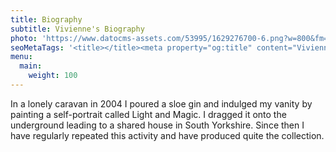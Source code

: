 ```yaml
---
title: Biography
subtitle: Vivienne's Biography
photo: 'https://www.datocms-assets.com/53995/1629276700-6.png?w=800&fm=jpg&auto=compress'
seoMetaTags: '<title></title><meta property="og:title" content="Vivienne''s Biography"><meta name="twitter:title" content="Vivienne''s Biography"><meta name="description" content="In a lonely caravan in 2004 I poured a sloe gin and indulged my vanity by painting a self-portrait called Light and Magic. I dragged it onto the underground leading to a shared house in South Yorkshire. Since then I have regularly repeated this activity and have produced quite the collection."><meta property="og:description" content="In a lonely caravan in 2004 I poured a sloe gin and indulged my vanity by painting a self-portrait called Light and Magic. I dragged it onto the underground leading to a shared house in South Yorkshire. Since then I have regularly repeated this activity and have produced quite the collection."><meta name="twitter:description" content="In a lonely caravan in 2004 I poured a sloe gin and indulged my vanity by painting a self-portrait called Light and Magic. I dragged it onto the underground leading to a shared house in South Yorkshire. Since then I have regularly repeated this activity and have produced quite the collection."><meta name="robots" content="noindex"><meta name="twitter:site" content="@xxx"><meta name="twitter:card" content="summary_large_image"><meta property="article:modified_time" content="2021-08-18T21:19:36Z"><meta property="article:published_time" content="2017-11-23T16:02:26Z"><meta property="article:publisher" content="https://www.facebook.com/xxx"><meta property="og:locale" content="en_EN"><meta property="og:type" content="article"><meta property="og:site_name" content="Vivienne Must & other stories "><meta property="og:image" content="https://www.datocms-assets.com/53995/1629276700-6.png?w=1000&fit=max&fm=jpg"><meta name="twitter:image" content="https://www.datocms-assets.com/53995/1629276700-6.png?w=1000&fit=max&fm=jpg">'
menu:
  main:
    weight: 100
---
```


In a lonely caravan in 2004 I poured a sloe gin and indulged my vanity by painting a self-portrait called Light and Magic. I dragged it onto the underground leading to a shared house in South Yorkshire. Since then I have regularly repeated this activity and have produced quite the collection.